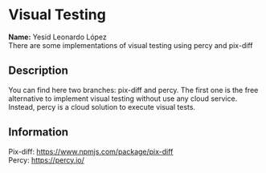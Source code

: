 # Visual Testing  
**Name:** Yesid Leonardo López  
There are some implementations of visual testing using percy and pix-diff  
## Description  
You can find here two branches: pix-diff and percy. The first one is the free alternative to implement visual testing without use any cloud service. Instead, percy is a cloud solution to execute visual tests.  
## Information  
Pix-diff: https://www.npmjs.com/package/pix-diff  
Percy: https://percy.io/
